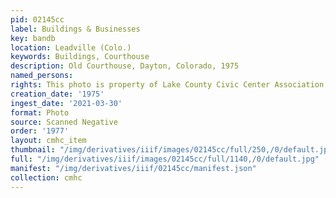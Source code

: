 ```yaml
---
pid: 02145cc
label: Buildings & Businesses
key: bandb
location: Leadville (Colo.)
keywords: Buildings, Courthouse
description: Old Courthouse, Dayton, Colorado, 1975
named_persons: 
rights: This photo is property of Lake County Civic Center Association.
creation_date: '1975'
ingest_date: '2021-03-30'
format: Photo
source: Scanned Negative
order: '1977'
layout: cmhc_item
thumbnail: "/img/derivatives/iiif/images/02145cc/full/250,/0/default.jpg"
full: "/img/derivatives/iiif/images/02145cc/full/1140,/0/default.jpg"
manifest: "/img/derivatives/iiif/02145cc/manifest.json"
collection: cmhc
---
```

